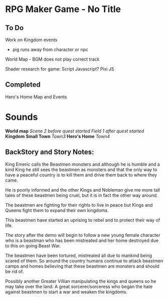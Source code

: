 # RPG Maker Game - No Title

## To Do

Work on Kingdom events
- pig runs away from character or npc

World Map - BGM does not play correct track

Shader research for game: 
Script Javascript? 
Pixi JS


## Completed
Hero's Home Map and Events


# Sounds
**World map**
_Scene 2 before quest started_
_Field 1 after quest started_
	**Kingdom**
 	**Small Town**
 		_Town3_
 		**Hero's Home**
 		_Town4_


## BackStory and Story Notes:
King Emeric calls the Beastmen monsters and although he is humble and a kind King he still sees the beastmen as monsters and that the only way to have a peaceful country is to kill them and drive them back to where they came. 

He is poorly informed and the other Kings and Nobleman give me more tall tales of these beastmen being cruel, but it is in fact the other way around. 

The beastmen are fighting for their rights to live in peace but Kings and Queens fight them to expand their own kingdoms. 

This beastmen have started an uprising to rebel and to protect their way of life. 

The story after the demo will begin to follow a new young female character who is a beastman who has been mistreated and her home destroyed due to this on going Beast War. 

The beastmen have been tortured, mistreated all due to mankind being scared of them. So around the country humans continue to attack beastmen camps and homes believing that these beastmen are monsters and should be rid of. 


Possibly another Greater Villian manipulating the kings and queens so he may take over the land. A great sorcerer/sorceress who began the hate against beastmen to start a war and weaken the kingdoms.






















